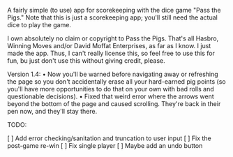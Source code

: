 A fairly simple (to use) app for scorekeeping with the dice game "Pass the Pigs." Note that this is just a scorekeeping app; you'll still need the actual dice to play the game.

I own absolutely no claim or copyright to Pass the Pigs. That's all Hasbro, Winning Moves and/or David Moffat Enterprises, as far as I know. I just made the app. Thus, I can't really license this, so feel free to use this for fun, bu just don't use this without giving credit, please.

Version 1.4:
• Now you'll be warned before navigating away or refreshing the page so you don't accidentally erase all your hard-earned pig points (so you'll have more opportunities to do that on your own with bad rolls and questionable decisions).
• Fixed that weird error where the arrows went beyond the bottom of the page and caused scrolling. They're back in their pen now, and they'll stay there.

TODO: 

[ ] Add error checking/sanitation and truncation to user input
[ ] Fix the post-game re-win
[ ] Fix single player 
[ ] Maybe add an undo button